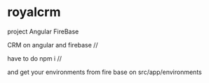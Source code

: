 <!-- @format -->

# royalcrm

project Angular FireBase

CRM on angular and firebase //

have to do npm i //

and get your environments from fire base on src/app/environments
